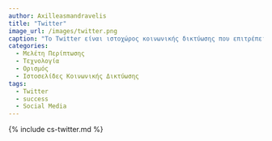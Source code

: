 ```yaml
---
author: Axilleasmandravelis
title: "Twitter"
image_url: /images/twitter.png
caption: "Το Twitter είναι ιστοχώρος κοινωνικής δικτύωσης που επιτρέπει στους χρήστες του να στέλνουν και να διαβάζουν σύντομα μηνύματα, τα οποία ονομάζονται tweets."
categories:
  - Μελέτη Περίπτωσης
  - Τεχνολογία
  - Ορισμός
  - Ιστοσελίδες Κοινωνικής Δικτύωσης
tags:
  - Twitter
  - success
  - Social Media
---
```


{% include cs-twitter.md %}
